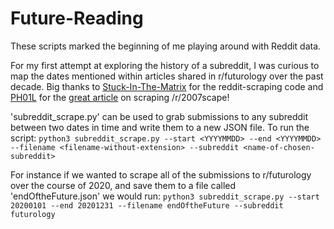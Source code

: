 # Future-Reading
These scripts marked the beginning of me playing around with Reddit data.

For my first attempt at exploring the history of a subreddit, I was curious to map the dates mentioned within articles shared in r/futurology over the past decade.
Big thanks to [Stuck-In-The-Matrix](https://www.reddit.com/r/pushshift/comments/89pxra/pushshift_api_with_large_amounts_of_data/dwuqgf6) for the reddit-scraping code and [PH01L](https://github.com/osrsbox) for the [great article](https://www.osrsbox.com/blog/2019/03/17/data-is-beautiful-6-year-analysis-of-reddit-2007scape/) on scraping /r/2007scape!

'subreddit_scrape.py' can be used to grab submissions to any subreddit between two dates in time and write them to a new JSON file. To run the script: 
```python3 subreddit_scrape.py --start <YYYYMMDD> --end <YYYYMMDD> --filename <filename-without-extension> --subreddit <name-of-chosen-subreddit>```

For instance if we wanted to scrape all of the submissions to r/futurology over the course of 2020, and save them to a file called 'endOftheFuture.json' we would run: 
```python3 subreddit_scrape.py --start 20200101 --end 20201231 --filename endOftheFuture --subreddit futurology```
